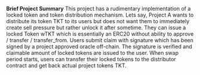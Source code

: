 **Brief Project Summary**
This project has a rudimentary implementation of a locked token and token distribution mechanism. 
Lets say, Project A wants to distribute its token TKT to its users but does not want them to immediately create sell pressure but rather unlock it after sometime.
They can issue a locked Token wTKT which is essentially an ERC20 without ability to approve / transfer / transfer_from. Users submit claim with signature which has been signed by a project approved oracle off-chain. The signature is verified and claimable amount of locked tokens are issued to the user. When swap period starts, users can transfer their locked tokens to the distributor contract and get back actual project tokens TKT.